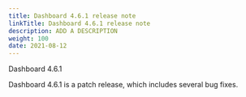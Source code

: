 ```yaml
---
title: Dashboard 4.6.1 release note
linkTitle: Dashboard 4.6.1 release note
description: ADD A DESCRIPTION
weight: 100
date: 2021-08-12
---
```


Dashboard 4.6.1

Dashboard 4.6.1 is a patch release, which includes several bug fixes.
